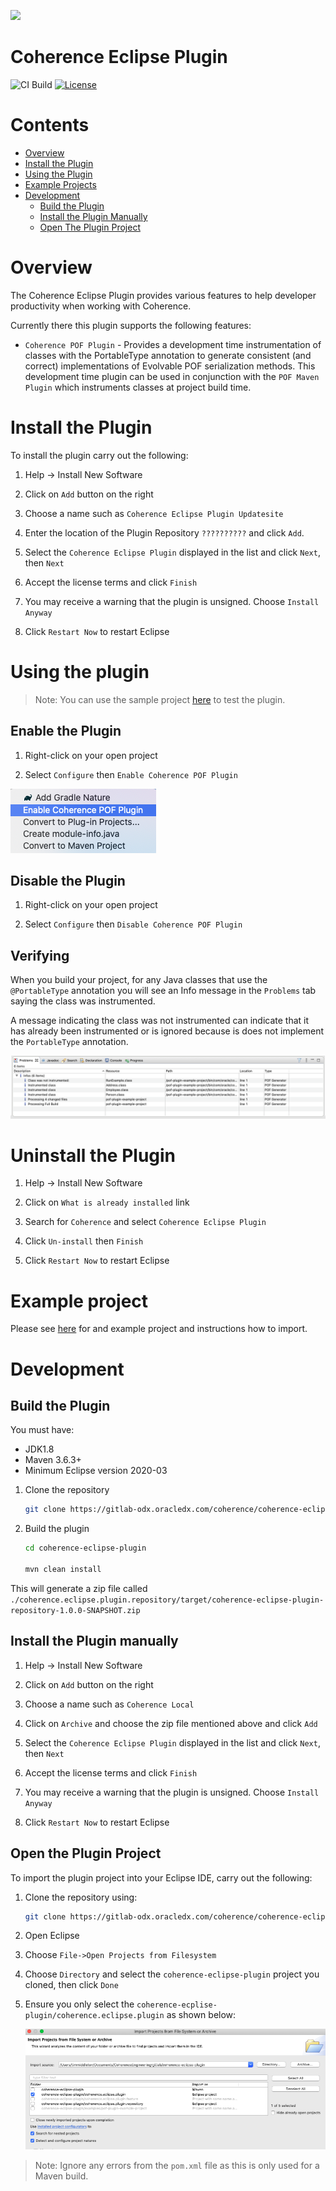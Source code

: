 <!--

  Copyright (c) 2021 Oracle and/or its affiliates.

  Licensed under the Universal Permissive License v 1.0 as shown at
  https://oss.oracle.com/licenses/upl.

-->

<img src=https://oracle.github.io/coherence/assets/images/logo-red.png><img>

# Coherence Eclipse Plugin
   
![CI Build](https://github.com/oracle/coherence-eclipse-plugin/workflows/Java%20CI/badge.svg)
[![License](http://img.shields.io/badge/license-UPL%201.0-blue.svg)](https://oss.oracle.com/licenses/upl/)

# Contents

* [Overview](#overview)
* [Install the Plugin](#install-the-plugin)
* [Using the Plugin](#using-the-plugin)
* [Example Projects](examples/pof-plugin-example-project)
* [Development](#development)
  * [Build the Plugin](#build-the-plugin)
  * [Install the Plugin Manually](#install-the-plugin-manually)
  * [Open The Plugin Project](#open-the-plugin-project)


# Overview

The Coherence Eclipse Plugin provides various features to help developer productivity
when working with Coherence.

Currently there this plugin supports the following features:
* `Coherence POF Plugin` - Provides a development time instrumentation of classes with the PortableType annotation to generate
  consistent (and correct) implementations of Evolvable POF serialization methods.
  This development time plugin can be used in conjunction with the `POF Maven Plugin` which instruments classes at project build time.

# Install the Plugin

To install the plugin carry out the following:

1. Help -> Install New Software

1. Click on `Add` button on the right

1. Choose a name such as `Coherence Eclipse Plugin Updatesite`

1. Enter the location of the Plugin Repository `??????????` and click `Add`.

1. Select the `Coherence Eclipse Plugin` displayed in the list and click `Next`, then `Next`

1. Accept the license terms and click `Finish`

1. You may receive a warning that the plugin is unsigned. Choose `Install Anyway`

1. Click `Restart Now` to restart Eclipse  

# Using the plugin

> Note: You can use the sample project [here](examples/pof-plugin-example-project) to test the plugin.

## Enable the Plugin

1. Right-click on your open project

2. Select `Configure` then `Enable Coherence POF Plugin`

![Messages](assets/enable.png)

## Disable the Plugin

1. Right-click on your open project

2. Select `Configure` then `Disable Coherence POF Plugin`

## Verifying

When you build your project, for any Java classes that use the `@PortableType` annotation
you will see an Info message in the `Problems` tab saying the class was instrumented.

A message indicating the class was not instrumented can indicate that it has already been instrumented
or is ignored because is does not implement the `PortableType` annotation.

![Messages](assets/messages.png)
   
# Uninstall the Plugin

1. Help -> Install New Software

1. Click on `What is already installed` link

1. Search for `Coherence` and select `Coherence Eclipse Plugin`

1. Click `Un-install` then `Finish`

1. Click `Restart Now` to restart Eclipse  

# Example project

Please see [here](examples/pof-plugin-example-project) for and example project and instructions how to import.


# Development

## Build the Plugin

You must have:
* JDK1.8
* Maven 3.6.3+
* Minimum Eclipse version 2020-03

1. Clone the repository

   ```bash
   git clone https://gitlab-odx.oracledx.com/coherence/coherence-eclipse-plugin.git
   ```

1. Build the plugin

   ```bash
   cd coherence-eclipse-plugin
   
   mvn clean install
   ```

This will generate a zip file called `./coherence.eclipse.plugin.repository/target/coherence-eclipse-plugin-repository-1.0.0-SNAPSHOT.zip`

## Install the Plugin manually

1. Help -> Install New Software

1. Click on `Add` button on the right

1. Choose a name such as `Coherence Local`

1. Click on `Archive` and choose the zip file mentioned above and click `Add`

1. Select the `Coherence Eclipse Plugin` displayed in the list and click `Next`, then `Next`

1. Accept the license terms and click `Finish`

1. You may receive a warning that the plugin is unsigned. Choose `Install Anyway`

1. Click `Restart Now` to restart Eclipse  

## Open the Plugin Project

To import the plugin project into your Eclipse IDE, carry out the following:

1. Clone the repository using:

   ```bash
   git clone https://gitlab-odx.oracledx.com/coherence/coherence-eclipse-plugin.git
   ```

1. Open Eclipse

1. Choose `File->Open Projects from Filesystem`

1. Choose `Directory` and select the `coherence-eclipse-plugin` project you cloned, then click `Done`

1. Ensure you only select the `coherence-ecplise-plugin/coherence.eclipse.plugin` as shown below:

   ![Import](assets/import.png)

> Note: Ignore any errors from the `pom.xml` file as this is only used for a Maven build.
